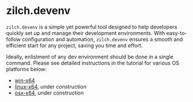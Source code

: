 # zilch.devenv

`zilch.devenv` is a simple yet powerful tool designed to help developers quickly set up and manage their development environments. With easy-to-follow configuration and automation, `zilch.devenv` ensures a smooth and efficient start for any project, saving you time and effort. 

Ideally, enlistment of any dev environment should be done in a single command. Please see detailed instructions in the tutorial for various OS platforms below:
- [win-x64](src/win-x64/README.md)
- [linux-x64](src/linux-x64/README.md), under construction
- [osx-x64](src/osx-arm64/README.md), under construction
